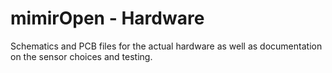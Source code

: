 # mimirOpen - Hardware
Schematics and PCB files for the actual hardware as well as documentation on the sensor choices and testing.
